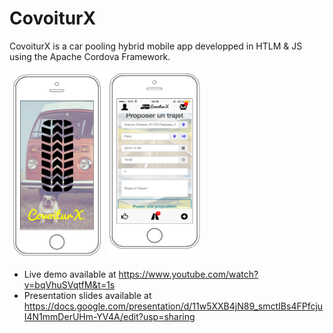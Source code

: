 # CovoiturX
CovoiturX is a car pooling hybrid mobile app developped in HTLM & JS using the Apache Cordova Framework.

<div>
  <img src = "Screen1.png" height="300">
  <img src = "Screen2.png" height="300">
<div/>

- Live demo available at https://www.youtube.com/watch?v=bqVhuSVqtfM&t=1s
- Presentation slides available at https://docs.google.com/presentation/d/11w5XXB4jN89_smctIBs4FPfcjuI4N1mmDerUHm-YV4A/edit?usp=sharing
